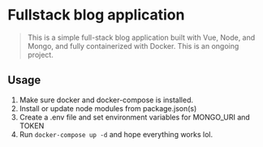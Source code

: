 # Fullstack blog application

> This is a simple full-stack blog application built with Vue, Node, and Mongo, and fully
> containerized with Docker. This is an ongoing project.

## Usage

1.  Make sure docker and docker-compose is installed.
2.  Install or update node modules from package.json(s)
3.  Create a .env file and set environment variables for MONGO_URI and TOKEN
4.  Run `docker-compose up -d` and hope everything works lol.
